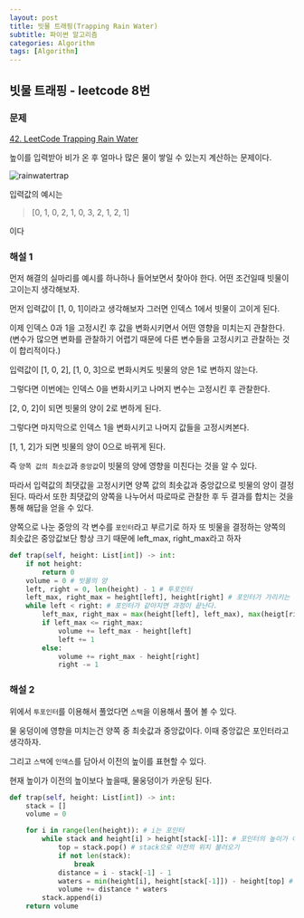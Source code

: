 ```yaml
---
layout: post
title: 빗물 트래핑(Trapping Rain Water)
subtitle: 파이썬 알고리즘 
categories: Algorithm
tags: [Algorithm]
---
```

## 빗물 트래핑 - leetcode 8번

### 문제

[42. LeetCode Trapping Rain Water](https://leetcode.com/problems/trapping-rain-water/)

높이를 입력받아 비가 온 후 얼마나 많은 물이 쌓일 수 있는지 계산하는 문제이다.

![rainwatertrap](https://user-images.githubusercontent.com/95980754/210230576-812f764b-22b3-44e4-bde8-829e30a3722c.png)

 

입력값의 예시는 

> [0, 1, 0, 2, 1, 0, 3, 2, 1, 2, 1]

이다

### 해설 1

먼저 해결의 실마리를 예시를 하나하나 들어보면서 찾아야 한다. 어떤 조건일때 빗물이 고이는지 생각해보자. 

먼저 입력값이 [1, 0, 1]이라고 생각해보자
그러면 인덱스 1에서 빗물이 고이게 된다.

이제 인덱스 0과 1을 고정시킨 후 값을 변화시키면서 어떤 영향을 미치는지 관찰한다. (변수가 많으면 변화를 관찰하기 어렵기 때문에 다른 변수들을 고정시키고 관찰하는 것이 합리적이다.)

입력값이 [1, 0, 2], [1, 0, 3]으로 변화시켜도 빗물의 양은 1로 변하지 않는다. 

그렇다면 이번에는 인덱스 0을 변화시키고 나머지 변수는 고정시킨 후 관찰한다. 

[2, 0, 2]이 되면 빗물의 양이 2로 변하게 된다. 

그렇다면 마지막으로 인덱스 1을 변화시키고 나머지 값들을 고정시켜본다. 

[1, 1, 2]가 되면 빗물의 양이 0으로 바뀌게 된다. 

즉 ``양쪽 값의 최솟값``과 ``중앙값``이 빗물의 양에 영향을 미친다는 것을 알 수 있다. 

따라서 입력값의 최댓값을 고정시키면 양쪽 값의 최솟값과 중앙값으로 빗물의 양이 결정된다. 따라서 또한 최댓값의 양쪽을 나누어서 따로따로 관찰한 후 두 결과를 합치는 것을 통해 해답을 얻을 수 있다. 

양쪽으로 나눈 중앙의 각 변수를 ``포인터``라고 부르기로 하자 또 빗물을 결정하는 양쪽의 최솟값은 중앙값보단 항상 크기 때문에 left_max, right_max라고 하자


```python
def trap(self, height: List[int]) -> int:
    if not height:
        return 0
    volume = 0 # 빗물의 양
    left, right = 0, len(height) - 1 # 투포인터
    left_max, right_max = height[left], height[right] # 포인터가 가리키는 값
    while left < right: # 포인터가 같아지면 과정이 끝난다.
        left_max, right_max = max(height[left], left_max), max(heigt[right], right_max)
        if left_max <= right_max:
            volume += left_max - height[left]
            left += 1
        else:
            volume += right_max - height[right]
            right -= 1
```
### 해설 2

위에서 `투포인터`를 이용해서 풀었다면 `스택`을 이용해서 풀어 볼 수 있다.

물 웅덩이에 영향을 미치는건 양쪽 중 최솟값과 중앙값이다. 이때 중앙값은 포인터라고 생각하자. 

그리고 `스택`에 `인덱스`를 담아서 이전의 높이를 표현할 수 있다. 

현재 높이가 이전의 높이보다 높을때, 물웅덩이가 카운팅 된다.

```python
def trap(self, height: List[int]) -> int:
    stack = []
    volume = 0

    for i in range(len(height)): # i는 포인터
        while stack and height[i] > height[stack[-1]]: # 포인터의 높이가 이전의 높이보다 높은 상태
            top = stack.pop() # stack으로 이전의 위치 불러오기
            if not len(stack): 
                break 
            distance = i - stack[-1] - 1
            waters = min(height[i], height[stack[-1]]) - height[top] # 양쪽 중 최솟값 정한 후 중앙값 빼주기
            volume += distance * waters
        stack.append(i) 
    return volume
```


